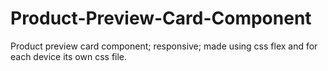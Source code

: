 # Product-Preview-Card-Component
Product preview card component; responsive; made using css flex and for each device its own css file.
